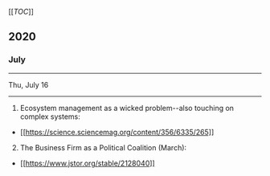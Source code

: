 [[_TOC_]]

## 2020

### July

---

Thu, July 16

---

1. Ecosystem management as a wicked problem--also touching on complex systems:
* [[https://science.sciencemag.org/content/356/6335/265]]
2. The Business Firm as a Political Coalition (March):
* [[https://www.jstor.org/stable/2128040]]